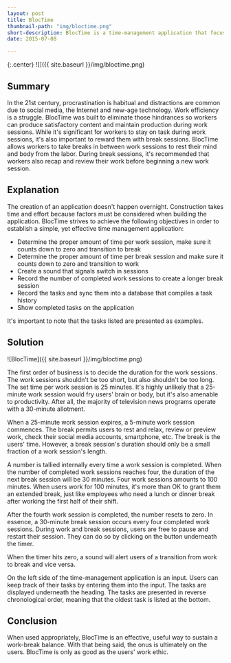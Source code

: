 ```yaml
---
layout: post
title: BlocTime
thumbnail-path: "img/bloctime.png"
short-description: BlocTime is a time-management application that focuses on work quality and productivity.
date: 2015-07-08

---
```


{:.center}
![]({{ site.baseurl }}/img/bloctime.png)

## Summary

In the 21st century, procrastination is habitual and distractions are common due to social media, the Internet and new-age technology. Work efficiency is a struggle. BlocTime was built to eliminate those hindrances so workers can produce satisfactory content and maintain production during work sessions. While it's significant for workers to stay on task during work sessions, it's also important to reward them with break sessions. BlocTime allows workers to take breaks in between work sessions to rest their mind and body from the labor. During break sessions, it's recommended that workers also recap and review their work before beginning a new work session.

## Explanation

The creation of an application doesn't happen overnight. Construction takes time and effort because factors must be considered when building the application. BlocTime strives to achieve the following objectives in order to establish a simple, yet effective time management application:

- Determine the proper amount of time per work session, make sure it counts down to zero and transition to break
- Determine the proper amount of time per break session and make sure it counts down to zero and transition to work
- Create a sound that signals switch in sessions
- Record the number of completed work sessions to create a longer break session
- Record the tasks and sync them into a database that compiles a task history
- Show completed tasks on the application 

It's important to note that the tasks listed are presented as examples.

## Solution

![BlocTime]({{ site.baseurl }}/img/bloctime.png)

The first order of business is to decide the duration for the work sessions. The work sessions shouldn't be too short, but also shouldn't be too long. The set time per work session is 25 minutes. It's highly unlikely that a 25-minute work session would fry users' brain or body, but it's also amenable to productivity. After all, the majority of television news programs operate with a 30-minute allotment. 

When a 25-minute work session expires, a 5-minute work session commences. The break permits users to rest and relax, review or preview work, check their social media accounts, smartphone, etc. The break is the users' time. However, a break session's duration should only be a small fraction of a work session's length.

A number is tallied internally every time a work session is completed. When the number of completed work sessions reaches four, the duration of the next break session will be 30 minutes. Four work sessions amounts to 100 minutes. When users work for 100 minutes, it's more than OK to grant them an extended break, just like employees who need a lunch or dinner break after working the first half of their shift. 

After the fourth work session is completed, the number resets to zero. In essence, a 30-minute break session occurs every four completed work sessions. During work and break sessions, users are free to pause and restart their session. They can do so by clicking on the button underneath the timer.

When the timer hits zero, a sound will alert users of a transition from work to break and vice versa. 

On the left side of the time-management application is an input. Users can keep track of their tasks by entering them into the input. The tasks are displayed underneath the heading. The tasks are presented in reverse chronological order, meaning that the oldest task is listed at the bottom.

## Conclusion 

When used appropriately, BlocTime is an effective, useful way to sustain a work-break balance. With that being said, the onus is ultimately on the users. BlocTime is only as good as the users' work ethic.
